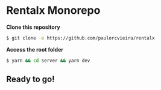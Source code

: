 # Rentalx Monorepo

**Clone this repository**

```bash
$ git clone -e https://github.com/paulorcvieira/rentalx
```

**Access the root folder**

```bash
$ yarn && cd server && yarn dev
```

## Ready to go!
